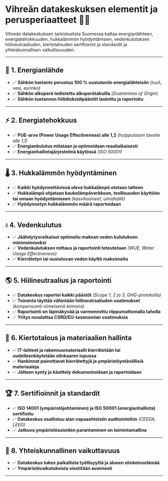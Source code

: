 # Vihreän datakeskuksen elementit ja perusperiaatteet 🌱💡

Vihreän datakeskuksen tarkistuslista Suomessa kattaa energianlähteen, energiatehokkuuden, hukkalämmön hyödyntämsien, vedenkulutuksen hiilineutraaliuden, kiertotalouden sertifoinnit ja standardit ja yhteiskunnallisen vaikuttavuuden.

---

## 🔋 1. Energianlähde
- ✅ **Sähkön tuotanto perustuu 100 % uusiutuviin energialähteisiin** (tuuli, vesi, aurinko)
- ✅ **Sähkön alkuperä todistettu alkuperätakuilla** (_Guarantees of Origin_)
- ✅ **Sähkön tuotannon hiilidioksidipäästöt laskettu ja raportoitu**

---

## ⚡ 2. Energiatehokkuus
- ✅ **PUE-arvo (Power Usage Effectiveness) alle 1,2** _(huipputason tavoite alle 1,1)_
- ✅ **Energiankulutus mitataan ja optimoidaan reaaliaikaisesti**
- ✅ **Energianhallintajärjestelmä käytössä** _(ISO 50001)_

---

## 🌡️ 3. Hukkalämmön hyödyntäminen
- ✅ **Kaikki hyödynnettävissä oleva hukkalämpö otetaan talteen**
- ✅ **Hukkalämpö ohjataan kaukolämpöverkkoon, teollisuuden käyttöön tai omaan hyödyntämiseen** _(kasvihuoneet, uimahallit)_
- ✅ **Hyödynnetyn hukkalämmön määrä raportoidaan**

---

## 💧 4. Vedenkulutus
- ✅ **Jäähdytysratkaisut optimoitu makean veden kulutuksen minimoimiseksi**
- ✅ **Vedenkulutuksen mittaus ja raportointi toteutetaan** _(WUE, Water Usage Effectiveness)_
- ✅ **Kierrätetyn tai uusiutuvan veden käyttö maksimoitu**

---

## 🌎 5. Hiilineutraalius ja raportointi
- ✅ **Datakeskus raportoi kaikki päästöt** _(Scope 1, 2 ja 3, GHG-protokolla)_
- ✅ **Toiminta täyttää vähintään hiilineutraaliuden vaatimukset** _(kompensointi viimeisenä keinona)_
- ✅ **Raportointi on läpinäkyvää ja varmennettu riippumattomalla taholla**
- ✅ **Yritys noudattaa CSRD/EU-taxonomian vaatimuksia**

---

## 🔄 6. Kiertotalous ja materiaalien hallinta
- ✅ **IT-laitteet ja rakennusmateriaalit kierrätetään tai uudelleenkäytetään elinkaaren lopussa**
- ✅ **Hankinnat painottavat kierrätettyjä ja ympäristöystävällisiä materiaaleja**
- ✅ **Jätteen synty ja käsittely dokumentoidaan ja raportoidaan**

---

## 🏆 7. Sertifioinnit ja standardit
- ✅ **ISO 14001 (ympäristöjohtaminen) ja ISO 50001 (energianhallinta) sertifioitu**
- ✅ **Datakeskus osallistuu alan vapaaehtoisiin auditointeihin** _(CEEDA, LEED)_
- ✅ **Jatkuva ympäristöasioiden parantaminen on toimintamallina**

---

## 🤝 8. Yhteiskunnallinen vaikuttavuus
- ✅ **Datakeskus tukee paikallista työllisyyttä ja alueen elinkeinoelämää**
- ✅ **Ympäristövaikutuksista viestitään avoimesti**

---
